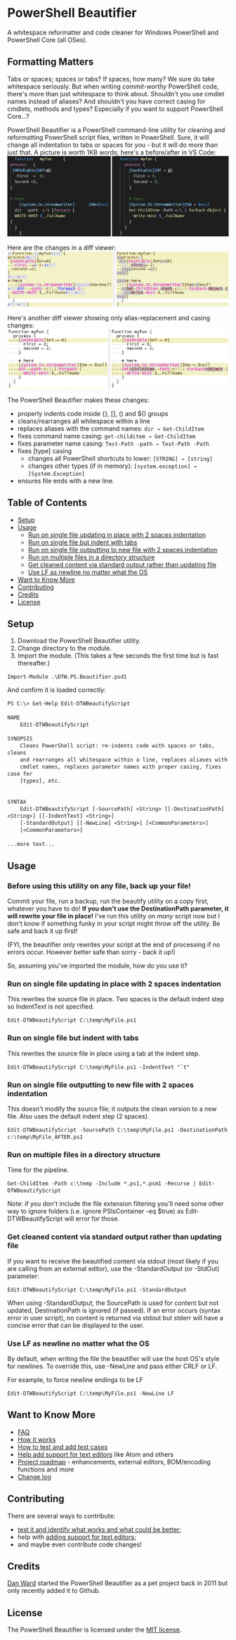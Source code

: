# PowerShell Beautifier

A whitespace reformatter and code cleaner for Windows PowerShell and PowerShell Core (all OSes).

## Formatting Matters

Tabs or spaces; spaces or tabs?  If spaces, how many?  We sure do take whitespace seriously.  But when writing *commit-worthy* PowerShell code, there's more than just whitespace to think about.  Shouldn't you use cmdlet names instead of aliases?  And shouldn't you have correct casing for cmdlets, methods and types?  Especially if you want to support PowerShell Core...?

PowerShell Beautifier is a PowerShell command-line utility for cleaning and reformatting PowerShell script files, written in PowerShell.  Sure, it will change all indentation to tabs or spaces for you - but it will do more than just that.  A picture is worth 1KB words; here's a before/after in VS Code:
![Before and after - casing](docs/BeforeAfterVSCode.png)

Here are the changes in a diff viewer:
![Before and after - casing](docs/Compare_Whitespace.png)

Here's another diff viewer showing only alias-replacement and casing changes:
![Before and after - whitespace](docs/Compare_CaseChanges.png)


The PowerShell Beautifier makes these changes:
* properly indents code inside {}, [], () and $() groups
* cleans/rearranges all whitespace within a line
* replaces aliases with the command names: ```dir → Get-ChildItem```
* fixes command name casing: ```get-childitem → Get-ChildItem```
* fixes parameter name casing: ```Test-Path -path → Test-Path -Path```
* fixes [type] casing
	* changes all PowerShell shortcuts to lower: ```[STRING] → [string]```
	* changes other types (if in memory): ```[system.exception] → [System.Exception]```
* ensures file ends with a new line.


## Table of Contents
* [Setup](#setup)
* [Usage](#usage)
	* [Run on single file updating in place with 2 spaces indentation](#run-on-single-file-updating-in-place-with-2-spaces-indentation)
	* [Run on single file but indent with tabs](#run-on-single-file-but-indent-with-tabs)
	* [Run on single file outputting to new file with 2 spaces indentation](#run-on-single-file-outputting-to-new-file-with-2-spaces-indentation)
	* [Run on multiple files in a directory structure](#run-on-multiple-files-in-a-directory-structure)
    * [Get cleaned content via standard output rather than updating file](#get-cleaned-content-via-standard-output-rather-than-updating-file)
    * [Use LF as newline no matter what the OS](#use-lf-as-newline-no-matter-what-the-os)
* [Want to Know More](#want-to-know-more)
* [Contributing](#contributing)
* [Credits](#credits)
* [License](#license)


## Setup
1. Download the PowerShell Beautifier utility.
2. Change directory to the module.
3. Import the module.  (This takes a few seconds the first time but is fast thereafter.)
```
Import-Module .\DTW.PS.Beautifier.psd1
```

And confirm it is loaded correctly:
```
PS C:\> Get-Help Edit-DTWBeautifyScript

NAME
    Edit-DTWBeautifyScript

SYNOPSIS
    Cleans PowerShell script: re-indents code with spaces or tabs, cleans
    and rearranges all whitespace within a line, replaces aliases with
    cmdlet names, replaces parameter names with proper casing, fixes case for
    [types], etc.


SYNTAX
    Edit-DTWBeautifyScript [-SourcePath] <String> [[-DestinationPath] <String>] [[-IndentText] <String>]
    [-StandardOutput] [[-NewLine] <String>] [<CommonParameters>]
    [<CommonParameters>]

...more text...

```


## Usage

### Before using this utility on any file, back up your file!  
Commit your file, run a backup, run the beautify utility on a copy first, whatever you have to do!  **If you don't use the DestinationPath parameter, it will rewrite your file in place!** I've run this utility on *many* script now but I don't know if something funky in your script might throw off the utility.  Be safe and back it up first!

(FYI, the beautifier *only* rewrites your script at the end of processing if no errors occur.  However better safe than sorry - back it up!)


So, assuming you've imported the module, how do you use it?

### Run on single file updating in place with 2 spaces indentation
This rewrites the source file in place.  Two spaces is the default indent step so IndentText is not specified.
```
Edit-DTWBeautifyScript C:\temp\MyFile.ps1
```

### Run on single file but indent with tabs
This rewrites the source file in place using a tab at the indent step.
```
Edit-DTWBeautifyScript C:\temp\MyFile.ps1 -IndentText "`t"
```

### Run on single file outputting to new file with 2 spaces indentation
This doesn't modify the source file; it outputs the clean version to a new file.  Also uses the default indent step (2 spaces).
```
Edit-DTWBeautifyScript -SourcePath C:\temp\MyFile.ps1 -DestinationPath c:\temp\MyFile_AFTER.ps1
```

### Run on multiple files in a directory structure
Time for the pipeline.
```
Get-ChildItem -Path c:\temp -Include *.ps1,*.psm1 -Recurse | Edit-DTWBeautifyScript
```

Note: if you don't include the file extension filtering you'll need some other way to ignore folders (i.e. ignore PSIsContainer -eq $true) as Edit-DTWBeautifyScript will error for those.

### Get cleaned content via standard output rather than updating file
If you want to receive the beautified content via stdout (most likely if you are calling from an external editor), use the -StandardOutput (or -StdOut) parameter:
```
Edit-DTWBeautifyScript C:\temp\MyFile.ps1 -StandardOutput
```

When using -StandardOutput, the SourcePath is used for content but not updated, DestinationPath is ignored (if passed).  If an error occurs (syntax error in user script), no content is returned via stdout but stderr will have a concise error that can be displayed to the user.

### Use LF as newline no matter what the OS
By default, when writing the file the beautifier will use the host OS's style for newlines.  To override this, use -NewLine and pass either CRLF or LF.

For example, to force newline endings to be LF
```
Edit-DTWBeautifyScript C:\temp\MyFile.ps1 -NewLine LF
```




## Want to Know More
* [FAQ](docs/FAQ.md)
* [How it works](docs/HowItWorks.md)
* [How to test and add test cases](docs/Testing.md)
* [Help add support for text editors](docs/ExternalEditors.md) like Atom and others
* [Project roadmap](docs/Roadmap.md) - enhancements, external editors, BOM/encoding functions and more
* [Change log](docs/ChangeLog.md)


## Contributing
There are several ways to contribute: 
* [test it and identify what works and what could be better](docs/Testing.md);
* help with [adding support for text editors](docs/ExternalEditors.md);
* and maybe even contribute code changes!


## Credits
[Dan Ward](http://dtwconsulting.com/) started the PowerShell Beautifier as a pet project back in 2011 but only recently added it to Github.


## License
The PowerShell Beautifier is licensed under the [MIT license](LICENSE).
